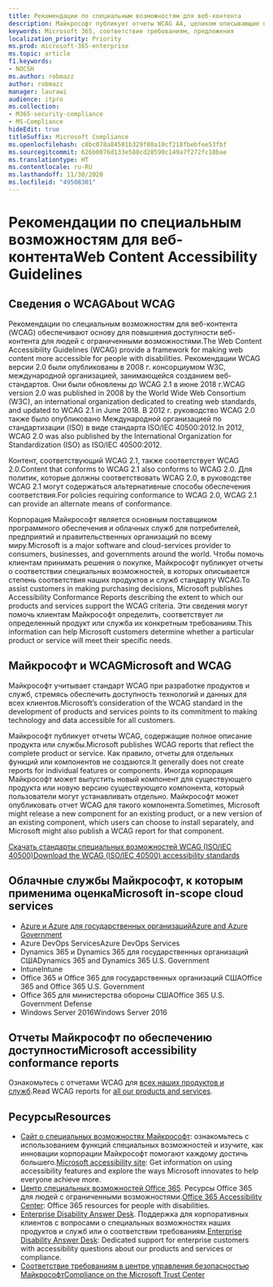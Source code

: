 ```yaml
---
title: Рекомендации по специальным возможностям для веб-контента
description: Майкрософт публикует отчеты WCAG AA, целиком описывающие продукт, службу или части продукта, которые можно установить отдельно.
keywords: Microsoft 365, соответствие требованиям, предложения
localization_priority: Priority
ms.prod: microsoft-365-enterprise
ms.topic: article
f1.keywords:
- NOCSH
ms.author: robmazz
author: robmazz
manager: laurawi
audience: itpro
ms.collection:
- M365-security-compliance
- MS-Compliance
hideEdit: true
titleSuffix: Microsoft Compliance
ms.openlocfilehash: c8bc078a84501b329f80a10cf218fbebfee53fbf
ms.sourcegitcommit: 626b0076d133e588cd28598c149a7f272fc18bae
ms.translationtype: HT
ms.contentlocale: ru-RU
ms.lasthandoff: 11/30/2020
ms.locfileid: "49508301"
---
```

# <a name="web-content-accessibility-guidelines"></a><span data-ttu-id="a157a-104">Рекомендации по специальным возможностям для веб-контента</span><span class="sxs-lookup"><span data-stu-id="a157a-104">Web Content Accessibility Guidelines</span></span>

## <a name="about-wcag"></a><span data-ttu-id="a157a-105">Сведения о WCAG</span><span class="sxs-lookup"><span data-stu-id="a157a-105">About WCAG</span></span>

<span data-ttu-id="a157a-106">Рекомендации по специальным возможностям для веб-контента (WCAG) обеспечивают основу для повышения доступности веб-контента для людей с ограниченными возможностями.</span><span class="sxs-lookup"><span data-stu-id="a157a-106">The Web Content Accessibility Guidelines (WCAG) provide a framework for making web content more accessible for people with disabilities.</span></span> <span data-ttu-id="a157a-107">Рекомендации WCAG версии 2.0 были опубликованы в 2008 г. консорциумом W3C, международной организацией, занимающейся созданием веб-стандартов. Они были обновлены до WCAG 2.1 в июне 2018 г.</span><span class="sxs-lookup"><span data-stu-id="a157a-107">WCAG version 2.0 was published in 2008 by the World Wide Web Consortium (W3C), an international organization dedicated to creating web standards, and updated to WCAG 2.1 in June 2018.</span></span> <span data-ttu-id="a157a-108">В 2012 г. руководство WCAG 2.0 также было опубликовано Международной организацией по стандартизации (ISO) в виде стандарта ISO/IEC 40500:2012.</span><span class="sxs-lookup"><span data-stu-id="a157a-108">In 2012, WCAG 2.0 was also published by the International Organization for Standardization (ISO) as ISO/IEC 40500:2012.</span></span>

<span data-ttu-id="a157a-109">Контент, соответствующий WCAG 2.1, также соответствует WCAG 2.0.</span><span class="sxs-lookup"><span data-stu-id="a157a-109">Content that conforms to WCAG 2.1 also conforms to WCAG 2.0.</span></span> <span data-ttu-id="a157a-110">Для политик, которые должны соответствовать WCAG 2.0, в руководстве WCAG 2.1 могут содержаться альтернативные способы обеспечения соответствия.</span><span class="sxs-lookup"><span data-stu-id="a157a-110">For policies requiring conformance to WCAG 2.0, WCAG 2.1 can provide an alternate means of conformance.</span></span>

<span data-ttu-id="a157a-111">Корпорация Майкрософт является основным поставщиком программного обеспечения и облачных служб для потребителей, предприятий и правительственных организаций по всему миру.</span><span class="sxs-lookup"><span data-stu-id="a157a-111">Microsoft is a major software and cloud-services provider to consumers, businesses, and governments around the world.</span></span> <span data-ttu-id="a157a-112">Чтобы помочь клиентам принимать решения о покупке, Майкрософт публикует отчеты о соответствии специальных возможностей, в которых описывается степень соответствия наших продуктов и служб стандарту WCAG.</span><span class="sxs-lookup"><span data-stu-id="a157a-112">To assist customers in making purchasing decisions, Microsoft publishes Accessibility Conformance Reports describing the extent to which our products and services support the WCAG criteria.</span></span> <span data-ttu-id="a157a-113">Эти сведения могут помочь клиентам Майкрософт определить, соответствует ли определенный продукт или служба их конкретным требованиям.</span><span class="sxs-lookup"><span data-stu-id="a157a-113">This information can help Microsoft customers determine whether a particular product or service will meet their specific needs.</span></span>
  
## <a name="microsoft-and-wcag"></a><span data-ttu-id="a157a-114">Майкрософт и WCAG</span><span class="sxs-lookup"><span data-stu-id="a157a-114">Microsoft and WCAG</span></span>

<span data-ttu-id="a157a-115">Майкрософт учитывает стандарт WCAG при разработке продуктов и служб, стремясь обеспечить доступность технологий и данных для всех клиентов.</span><span class="sxs-lookup"><span data-stu-id="a157a-115">Microsoft’s consideration of the WCAG standard in the development of products and services points to its commitment to making technology and data accessible for all customers.</span></span>

<span data-ttu-id="a157a-116">Майкрософт публикует отчеты WCAG, содержащие полное описание продукта или службы.</span><span class="sxs-lookup"><span data-stu-id="a157a-116">Microsoft publishes WCAG reports that reflect the complete product or service.</span></span> <span data-ttu-id="a157a-117">Как правило, отчеты для отдельных функций или компонентов не создаются.</span><span class="sxs-lookup"><span data-stu-id="a157a-117">It generally does not create reports for individual features or components.</span></span> <span data-ttu-id="a157a-118">Иногда корпорация Майкрософт может выпустить новый компонент для существующего продукта или новую версию существующего компонента, который пользователи могут устанавливать отдельно. Майкрософт может опубликовать отчет WCAG для такого компонента.</span><span class="sxs-lookup"><span data-stu-id="a157a-118">Sometimes, Microsoft might release a new component for an existing product, or a new version of an existing component, which users can choose to install separately, and Microsoft might also publish a WCAG report for that component.</span></span>

[<span data-ttu-id="a157a-119">Скачать стандарты специальных возможностей WCAG (ISO/IEC 40500)</span><span class="sxs-lookup"><span data-stu-id="a157a-119">Download the WCAG (ISO/IEC 40500) accessibility standards</span></span>](https://www.w3.org/WAI/standards-guidelines/wcag/)

## <a name="microsoft-in-scope-cloud-services"></a><span data-ttu-id="a157a-120">Облачные службы Майкрософт, к которым применима оценка</span><span class="sxs-lookup"><span data-stu-id="a157a-120">Microsoft in-scope cloud services</span></span>

- [<span data-ttu-id="a157a-121">Azure и Azure для государственных организаций</span><span class="sxs-lookup"><span data-stu-id="a157a-121">Azure and Azure Government</span></span>](https://go.microsoft.com/fwlink/p/?linkid=2051569)
- <span data-ttu-id="a157a-122">Azure DevOps Services</span><span class="sxs-lookup"><span data-stu-id="a157a-122">Azure DevOps Services</span></span>
- <span data-ttu-id="a157a-123">Dynamics 365 и Dynamics 365 для государственных организаций США</span><span class="sxs-lookup"><span data-stu-id="a157a-123">Dynamics 365 and Dynamics 365 U.S. Government</span></span>
- <span data-ttu-id="a157a-124">Intune</span><span class="sxs-lookup"><span data-stu-id="a157a-124">Intune</span></span>
- <span data-ttu-id="a157a-125">Office 365 и Office 365 для государственных организаций США</span><span class="sxs-lookup"><span data-stu-id="a157a-125">Office 365 and Office 365 U.S. Government</span></span>
- <span data-ttu-id="a157a-126">Office 365 для министерства обороны США</span><span class="sxs-lookup"><span data-stu-id="a157a-126">Office 365 U.S. Government Defense</span></span>
- <span data-ttu-id="a157a-127">Windows Server 2016</span><span class="sxs-lookup"><span data-stu-id="a157a-127">Windows Server 2016</span></span>

## <a name="microsoft-accessibility-conformance-reports"></a><span data-ttu-id="a157a-128">Отчеты Майкрософт по обеспечению доступности</span><span class="sxs-lookup"><span data-stu-id="a157a-128">Microsoft accessibility conformance reports</span></span>

<span data-ttu-id="a157a-129">Ознакомьтесь с отчетами WCAG для [всех наших продуктов и служб](https://cloudblogs.microsoft.com/industry-blog/government/2018/09/11/accessibility-conformance-reports/).</span><span class="sxs-lookup"><span data-stu-id="a157a-129">Read WCAG reports for [all our products and services](https://cloudblogs.microsoft.com/industry-blog/government/2018/09/11/accessibility-conformance-reports/).</span></span>

## <a name="resources"></a><span data-ttu-id="a157a-130">Ресурсы</span><span class="sxs-lookup"><span data-stu-id="a157a-130">Resources</span></span>

- <span data-ttu-id="a157a-131">[Сайт о специальных возможностях Майкрософт](https://www.microsoft.com/accessibility): ознакомьтесь с использованием функций специальных возможностей и изучите, как инновации корпорации Майкрософт помогают каждому достичь большего.</span><span class="sxs-lookup"><span data-stu-id="a157a-131">[Microsoft accessibility site](https://www.microsoft.com/accessibility): Get information on using accessibility features and explore the ways Microsoft innovates to help everyone achieve more.</span></span>
- <span data-ttu-id="a157a-132">[Центр специальных возможностей Office 365](https://go.microsoft.com/fwlink/p/?linkid=2051801). Ресурсы Office 365 для людей с ограниченными возможностями.</span><span class="sxs-lookup"><span data-stu-id="a157a-132">[Office 365 Accessibility Center](https://go.microsoft.com/fwlink/p/?linkid=2051801): Office 365 resources for people with disabilities.</span></span>
- <span data-ttu-id="a157a-133">[Enterprise Disability Answer Desk](https://go.microsoft.com/fwlink/p/?linkid=2050890). Поддержка для корпоративных клиентов с вопросами о специальных возможностях наших продуктов и служб или о соответствии требованиям.</span><span class="sxs-lookup"><span data-stu-id="a157a-133">[Enterprise Disability Answer Desk](https://go.microsoft.com/fwlink/p/?linkid=2050890): Dedicated support for enterprise customers with accessibility questions about our products and services or compliance.</span></span>
- [<span data-ttu-id="a157a-134">Соответствие требованиям в центре управления безопасностью Майкрософт</span><span class="sxs-lookup"><span data-stu-id="a157a-134">Compliance on the Microsoft Trust Center</span></span>](https://www.microsoft.com/trust-center/compliance/compliance-overview)
